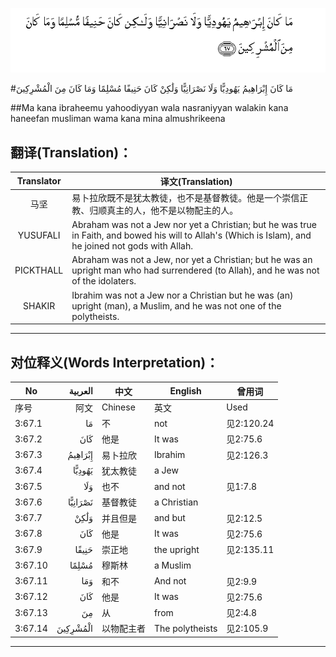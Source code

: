 ![003:067](images/003_067.gif)

#مَا كَانَ إِبْرَاهِيمُ يَهُودِيًّا وَلَا نَصْرَانِيًّا وَلَٰكِنْ كَانَ حَنِيفًا مُسْلِمًا وَمَا كَانَ مِنَ الْمُشْرِكِينَ 

##Ma kana ibraheemu yahoodiyyan wala nasraniyyan walakin kana haneefan musliman wama kana mina almushrikeena 

## 翻译(Translation)：

| Translator | 译文(Translation)                                            |
| :--------: | ------------------------------------------------------------ |
|    马坚    | 易卜拉欣既不是犹太教徒，也不是基督教徒。他是一个崇信正教、归顺真主的人，他不是以物配主的人。 |
|  YUSUFALI  | Abraham was not a Jew nor yet a Christian; but he was true in Faith, and bowed his will to Allah's (Which is Islam), and he joined not gods with Allah. |
| PICKTHALL  | Abraham was not a Jew, nor yet a Christian; but he was an upright man who had surrendered (to Allah), and he was not of the idolaters. |
|   SHAKIR   | Ibrahim was not a Jew nor a Christian but he was (an) upright (man), a Muslim, and he was not one of the polytheists. |

---

## 对位释义(Words Interpretation)：

| No   | العربية | 中文    | English | 曾用词 |
| ---- | ------: | ------- | ------- | ------ |
| 序号 |    阿文 | Chinese | 英文    | Used   |
| 3:67.1  | مَا       | 不             | not                 | 见2:120.24 |
| 3:67.2  | كَانَ      | 他是           | It was              | 见2:75.6   |
| 3:67.3  | إِبْرَاهِيمُ  | 易卜拉欣       | Ibrahim             | 见2:126.3  |
| 3:67.4  | يَهُودِيًّا   | 犹太教徒       | a Jew               |            |
| 3:67.5  | وَلَا      | 也不           | and not             | 见1:7.8    |
| 3:67.6  | نَصْرَانِيًّا  | 基督教徒       | a Christian         |            |
| 3:67.7  | وَلَٰكِنْ     | 并且但是       | and but             | 见2:12.5   |
| 3:67.8  | كَانَ      | 他是           | It was              | 见2:75.6   |
| 3:67.9  | حَنِيفًا    | 崇正地     | the upright     | 见2:135.11 |
| 3:67.10 | مُسْلِمًا    | 穆斯林         | a Muslim            |            |
| 3:67.11 | وَمَا      | 和不           | And not             | 见2:9.9    |
| 3:67.12 | كَانَ      | 他是           | It was              | 见2:75.6   |
| 3:67.13 | مِنَ       | 从             | from                | 见2:4.8    |
| 3:67.14 | الْمُشْرِكِينَ | 以物配主者 | The polytheists     | 见2:105.9  |

---
